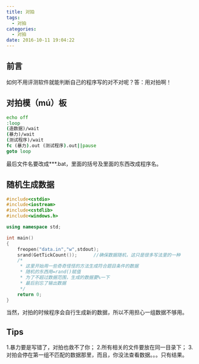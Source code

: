 ```yaml
---
title: 对拍
tags:
  - 对拍
categories:
  - 对拍
date: 2016-10-11 19:04:22
---
```


## 前言
如何不用评测软件就能判断自己的程序写的对不对呢？答：用对拍啊！

<!--more-->

## 对拍模（mú）板
```bat
echo off
:loop
(造数据)/wait
(暴力)/wait
(测试程序)/wait
fc (暴力).out (测试程序).out||pause
goto loop
```

最后文件名要改成\*\*\*.bat，里面的括号及里面的东西改成程序名。

## 随机生成数据
```C++
#include<cstdio>
#include<iostream>
#include<cstdlib>
#include<windows.h>

using namespace std;

int main()
{
	freopen("data.in","w",stdout);
	srand(GetTickCount());      //确保数据随机，这只是很多写法里的一种
	/*
	 * 这里开始用一些奇奇怪怪的方法生成符合题目条件的数据
	 * 随机的东西用=rand()赋值
	 * 为了不超过数据范围，生成的数据要%一下 
	 * 最后别忘了输出数据 
	 */
	return 0;
}
```

当然，对拍的时候程序会自行生成新的数据，所以不用担心一组数据不够用。

## Tips
1.暴力要是写错了，对拍也救不了你；
2.所有相关的文件要放在同一目录下；
3.对拍会停在第一组不匹配的数据那里，而且，你没法查看数据。。。只有结果。